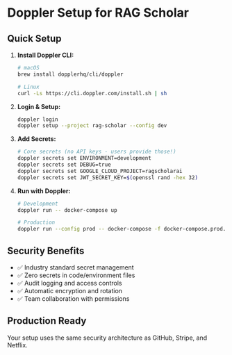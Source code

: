 # Doppler Setup for RAG Scholar

## Quick Setup

1. **Install Doppler CLI:**
   ```bash
   # macOS
   brew install dopplerhq/cli/doppler

   # Linux
   curl -Ls https://cli.doppler.com/install.sh | sh
   ```

2. **Login & Setup:**
   ```bash
   doppler login
   doppler setup --project rag-scholar --config dev
   ```

3. **Add Secrets:**
   ```bash
   # Core secrets (no API keys - users provide those!)
   doppler secrets set ENVIRONMENT=development
   doppler secrets set DEBUG=true
   doppler secrets set GOOGLE_CLOUD_PROJECT=ragscholarai
   doppler secrets set JWT_SECRET_KEY=$(openssl rand -hex 32)
   ```

4. **Run with Doppler:**
   ```bash
   # Development
   doppler run -- docker-compose up

   # Production
   doppler run --config prod -- docker-compose -f docker-compose.prod.yml up
   ```

## Security Benefits

- ✅ Industry standard secret management
- ✅ Zero secrets in code/environment files
- ✅ Audit logging and access controls
- ✅ Automatic encryption and rotation
- ✅ Team collaboration with permissions

## Production Ready

Your setup uses the same security architecture as GitHub, Stripe, and Netflix.